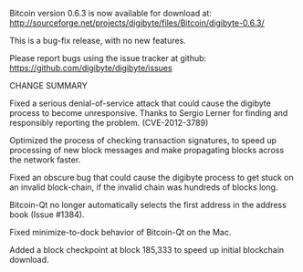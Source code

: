 Bitcoin version 0.6.3 is now available for download at:
  http://sourceforge.net/projects/digibyte/files/Bitcoin/digibyte-0.6.3/

This is a bug-fix release, with no new features.

Please report bugs using the issue tracker at github:
  https://github.com/digibyte/digibyte/issues

CHANGE SUMMARY

Fixed a serious denial-of-service attack that could cause the
digibyte process to become unresponsive. Thanks to Sergio Lerner
for finding and responsibly reporting the problem. (CVE-2012-3789)

Optimized the process of checking transaction signatures, to
speed up processing of new block messages and make propagating
blocks across the network faster.

Fixed an obscure bug that could cause the digibyte process to get
stuck on an invalid block-chain, if the invalid chain was
hundreds of blocks long.

Bitcoin-Qt no longer automatically selects the first address
in the address book (Issue #1384).

Fixed minimize-to-dock behavior of Bitcoin-Qt on the Mac.

Added a block checkpoint at block 185,333 to speed up initial
blockchain download.
